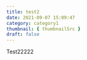 ```yaml
---
title: test2
date: 2021-09-07 15:09:47
category: category1
thumbnail: { thumbnailSrc }
draft: false
---
```


Test22222